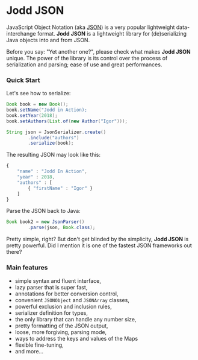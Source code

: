 # Jodd JSON

JavaScript Object Notation \(aka [JSON](http://json.org/)\) is a very popular lightweight data-interchange format. **Jodd JSON** is a lightweight library for \(de\)serializing Java objects into and from JSON.

Before you say: "Yet another one?", please check what makes **Jodd JSON** unique. The power of the library is its control over the process of serialization and parsing; ease of use and great performances.

### Quick Start <a id="quick-start"></a>

Let's see how to serialize:

```java
Book book = new Book();
book.setName("Jodd in Action);
book.setYear(2018);
book.setAuthors(List.of(new Author("Igor")));

String json = JsonSerializer.create()
        .include("authors")
        .serialize(book);
```

The resulting JSON may look like this:

```javascript
{
    "name" : "Jodd In Action",
    "year" : 2018,
    "authors" : [
        { "firstName" : "Igor" }
    ]
}
```

Parse the JSON back to Java:

```java
Book book2 = new JsonParser()
        .parse(json, Book.class);
```

Pretty simple, right? But don't get blinded by the simplicity, **Jodd JSON** is pretty powerful. Did I mention it is one of the fastest JSON frameworks out there?

### Main features

* simple syntax and fluent interface,
* lazy parser that is super fast,
* annotations for better conversion control,
* convenient `JSONObject` and `JSONArray` classes,
* powerful exclusion and inclusion rules,
* serializer definition for types,
* the only library that can handle any number size,
* pretty formatting of the JSON output,
* loose, more forgiving, parsing mode,
* ways to address the keys and values of the Maps
* flexible fine-tuning,
* and more…


